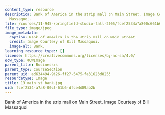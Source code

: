 ```yaml
---
content_type: resource
description: Bank of America in the strip mall on Main Street. Image Courtesy of Bill
  Massaquoi.
file: /courses/11-945-springfield-studio-fall-2005/fcef2534a7a800c661b6dfce4d09ab2b_13_main_st_bank.jpg
file_type: image/jpeg
image_metadata:
  caption: Bank of America in the strip mall on Main Street.
  credit: Image Courtesy of Bill Massaquoi.
  image-alt: Bank.
learning_resource_types: []
license: https://creativecommons.org/licenses/by-nc-sa/4.0/
ocw_type: OCWImage
parent_title: Businesses
parent_type: CourseSection
parent_uid: ad634494-9626-ff27-5475-fa31623d8255
resourcetype: Image
title: 13_main_st_bank.jpg
uid: fcef2534-a7a8-00c6-61b6-dfce4d09ab2b
---
```

Bank of America in the strip mall on Main Street. Image Courtesy of Bill Massaquoi.